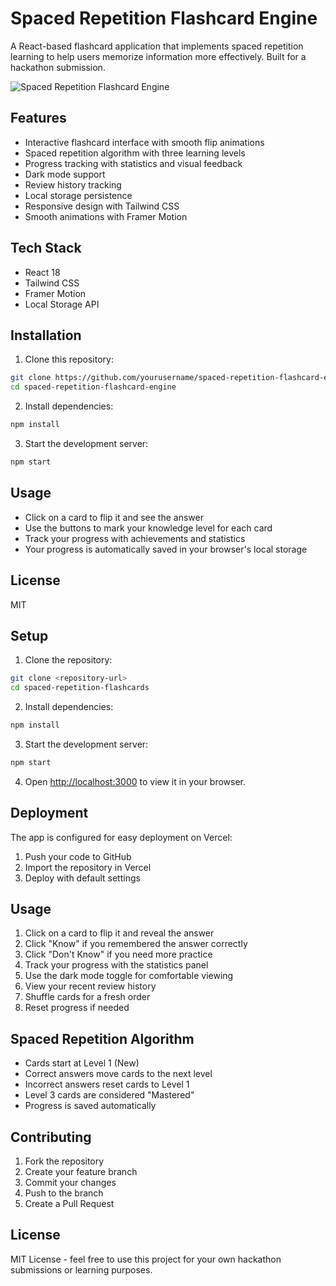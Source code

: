 # Spaced Repetition Flashcard Engine

A React-based flashcard application that implements spaced repetition learning to help users memorize information more effectively. Built for a hackathon submission.

![Spaced Repetition Flashcard Engine](https://via.placeholder.com/800x400?text=Spaced+Repetition+Flashcard+Engine)

## Features

- Interactive flashcard interface with smooth flip animations
- Spaced repetition algorithm with three learning levels
- Progress tracking with statistics and visual feedback
- Dark mode support
- Review history tracking
- Local storage persistence
- Responsive design with Tailwind CSS
- Smooth animations with Framer Motion

## Tech Stack

- React 18
- Tailwind CSS
- Framer Motion
- Local Storage API

## Installation

1. Clone this repository:
```bash
git clone https://github.com/yourusername/spaced-repetition-flashcard-engine.git
cd spaced-repetition-flashcard-engine
```

2. Install dependencies:
```bash
npm install
```

3. Start the development server:
```bash
npm start
```

## Usage

- Click on a card to flip it and see the answer
- Use the buttons to mark your knowledge level for each card
- Track your progress with achievements and statistics
- Your progress is automatically saved in your browser's local storage

## License

MIT

## Setup

1. Clone the repository:
```bash
git clone <repository-url>
cd spaced-repetition-flashcards
```

2. Install dependencies:
```bash
npm install
```

3. Start the development server:
```bash
npm start
```

4. Open [http://localhost:3000](http://localhost:3000) to view it in your browser.

## Deployment

The app is configured for easy deployment on Vercel:

1. Push your code to GitHub
2. Import the repository in Vercel
3. Deploy with default settings

## Usage

1. Click on a card to flip it and reveal the answer
2. Click "Know" if you remembered the answer correctly
3. Click "Don't Know" if you need more practice
4. Track your progress with the statistics panel
5. Use the dark mode toggle for comfortable viewing
6. View your recent review history
7. Shuffle cards for a fresh order
8. Reset progress if needed

## Spaced Repetition Algorithm

- Cards start at Level 1 (New)
- Correct answers move cards to the next level
- Incorrect answers reset cards to Level 1
- Level 3 cards are considered "Mastered"
- Progress is saved automatically

## Contributing

1. Fork the repository
2. Create your feature branch
3. Commit your changes
4. Push to the branch
5. Create a Pull Request

## License

MIT License - feel free to use this project for your own hackathon submissions or learning purposes. 